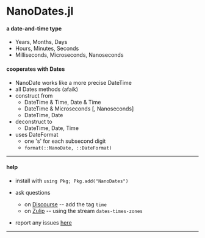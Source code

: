 # NanoDates.jl

#### a date-and-time type
- Years, Months, Days
- Hours, Minutes, Seconds
- Milliseconds, Microseconds, Nanoseconds



#### cooperates with Dates

 - NanoDate works like a more precise DateTime
 - all Dates methods (afaik)
 - construct from 
   - DateTime & Time, Date & Time
   - DateTime & Microseconds [, Nanoseconds]
   - DateTime, Date
 - deconstruct to
   - DateTime, Date, Time
 - uses DateFormat
   - one 's' for each subsecond digit
   - `format(::NanoDate, ::DateFormat)`


----
#### help 
- install with  `using Pkg; Pkg.add("NanoDates")`

- ask questions
  - on [Discourse](https://discourse.julialang.org/latest) -- add the tag `time`
  - on [Zulip](https://julialang.zulipchat.com/#narrow/stream/321834-dates-times-zones) -- using the stream `dates-times-zones`
  
- report any issues [here](https://github.com/JuliaTime/NanoDates.jl/issues)

----
